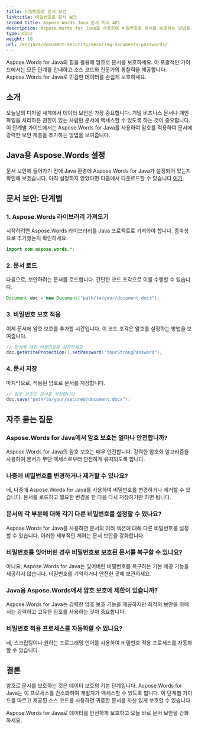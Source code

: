 ```yaml
---
title: 비밀번호로 문서 보안
linktitle: 비밀번호로 문서 보안
second_title: Aspose.Words Java 문서 처리 API
description: Aspose.Words for Java를 사용하여 비밀번호로 문서를 보호하는 방법을 알아보세요. 이 단계별 가이드에는 소스 코드와 전문가 팁이 포함되어 있습니다. 데이터를 보호하세요.
type: docs
weight: 10
url: /ko/java/document-security/securing-documents-passwords/
---
```


Aspose.Words for Java의 힘을 활용해 암호로 문서를 보호하세요. 이 포괄적인 가이드에서는 모든 단계를 안내하고 소스 코드와 전문가의 통찰력을 제공합니다. Aspose.Words for Java로 민감한 데이터를 손쉽게 보호하세요.


## 소개

오늘날의 디지털 세계에서 데이터 보안은 가장 중요합니다. 기밀 비즈니스 문서나 개인 파일을 처리하든 권한이 있는 사람만 문서에 액세스할 수 있도록 하는 것이 중요합니다. 이 단계별 가이드에서는 Aspose.Words for Java를 사용하여 암호를 적용하여 문서에 강력한 보안 계층을 추가하는 방법을 보여줍니다.

## Java용 Aspose.Words 설정

문서 보안에 들어가기 전에 Java 환경에 Aspose.Words for Java가 설정되어 있는지 확인해 보겠습니다. 아직 설정하지 않았다면 다음에서 다운로드할 수 있습니다.[여기](https://releases.aspose.com/words/java/).

## 문서 보안: 단계별

### 1. Aspose.Words 라이브러리 가져오기

시작하려면 Aspose.Words 라이브러리를 Java 프로젝트로 가져와야 합니다. 종속성으로 추가했는지 확인하세요.

```java
import com.aspose.words.*;
```

### 2. 문서 로드

다음으로, 보안하려는 문서를 로드합니다. 간단한 코드 조각으로 이를 수행할 수 있습니다.

```java
Document doc = new Document("path/to/your/document.docx");
```

### 3. 비밀번호 보호 적용

이제 문서에 암호 보호를 추가할 시간입니다. 이 코드 조각은 암호를 설정하는 방법을 보여줍니다.

```java
// 문서에 대한 비밀번호를 설정하세요
doc.getWriteProtection().setPassword("YourStrongPassword");
```

### 4. 문서 저장

마지막으로, 적용된 암호로 문서를 저장합니다.

```java
// 암호 보호로 문서를 저장합니다
doc.save("path/to/your/secured/document.docx");
```

## 자주 묻는 질문

### Aspose.Words for Java에서 암호 보호는 얼마나 안전합니까?

Aspose.Words for Java의 암호 보호는 매우 안전합니다. 강력한 암호화 알고리즘을 사용하여 문서가 무단 액세스로부터 안전하게 유지되도록 합니다.

### 나중에 비밀번호를 변경하거나 제거할 수 있나요?

네, 나중에 Aspose.Words for Java를 사용하여 비밀번호를 변경하거나 제거할 수 있습니다. 문서를 로드하고 필요한 변경을 한 다음 다시 저장하기만 하면 됩니다.

### 문서의 각 부분에 대해 각기 다른 비밀번호를 설정할 수 있나요?

Aspose.Words for Java를 사용하면 문서의 여러 섹션에 대해 다른 비밀번호를 설정할 수 있습니다. 이러한 세부적인 제어는 문서 보안을 강화합니다.

### 비밀번호를 잊어버린 경우 비밀번호로 보호된 문서를 복구할 수 있나요?

아니요, Aspose.Words for Java는 잊어버린 비밀번호를 복구하는 기본 제공 기능을 제공하지 않습니다. 비밀번호를 기억하거나 안전한 곳에 보관하세요.

### Java용 Aspose.Words에서 암호 보호에 제한이 있습니까?

Aspose.Words for Java는 강력한 암호 보호 기능을 제공하지만 최적의 보안을 위해서는 강력하고 고유한 암호를 사용하는 것이 중요합니다.

### 비밀번호 적용 프로세스를 자동화할 수 있나요?

네, 스크립팅이나 원하는 프로그래밍 언어를 사용하여 비밀번호 적용 프로세스를 자동화할 수 있습니다.

## 결론

암호로 문서를 보호하는 것은 데이터 보호의 기본 단계입니다. Aspose.Words for Java는 이 프로세스를 간소화하여 개발자가 액세스할 수 있도록 합니다. 이 단계별 가이드를 따르고 제공된 소스 코드를 사용하면 귀중한 문서를 자신 있게 보호할 수 있습니다.

Aspose.Words for Java로 데이터를 안전하게 보호하고 오늘 바로 문서 보안을 강화하세요.